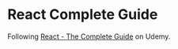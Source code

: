 # React Complete Guide

Following [React - The Complete Guide](https://www.udemy.com/course/react-the-complete-guide-incl-redux/) on Udemy.